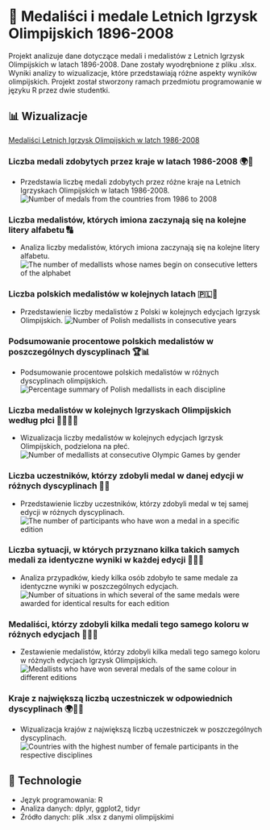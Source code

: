 # 🏅 Medaliści i medale Letnich Igrzysk Olimpijskich 1896-2008
Projekt analizuje dane dotyczące medali i medalistów z Letnich Igrzysk Olimpijskich w latach 1896-2008. Dane zostały wyodrębnione z pliku .xlsx. Wyniki analizy to wizualizacje, które przedstawiają różne aspekty wyników olimpijskich. Projekt został stworzony ramach przedmiotu programowanie w języku R przez dwie studentki.

## 📊 Wizualizacje
[Medaliści Letnich Igrzysk Olimpijskich w latch 1986-2008](Plots/Medaliści-Letnich-Igrzysk-Olimpijskich-w-latach-1986.pdf)

### Liczba medali zdobytych przez kraje w latach 1986-2008 🌍🥇
* Przedstawia liczbę medali zdobytych przez różne kraje na Letnich Igrzyskach Olimpijskich w latach 1986-2008.
![Number of medals from the countries from 1986 to 2008](https://github.com/gosiaradomska/Medallists-and-medals-of-the-1896-2008-Summer-Olympics/assets/163201690/b0b39680-1f01-47d3-b72b-dbf17ccc22fc)

### Liczba medalistów, których imiona zaczynają się na kolejne litery alfabetu 🔠
* Analiza liczby medalistów, których imiona zaczynają się na kolejne litery alfabetu.
![The number of medallists whose names begin on consecutive letters of the alphabet](https://github.com/gosiaradomska/Medallists-and-medals-of-the-1896-2008-Summer-Olympics/assets/163201690/4cc4df57-e7ba-4119-b975-3a14dbb7695b)

### Liczba polskich medalistów w kolejnych latach 🇵🇱🏅
* Przedstawienie liczby medalistów z Polski w kolejnych edycjach Igrzysk Olimpijskich.
![Number of Polish medallists in consecutive years](https://github.com/gosiaradomska/Medallists-and-medals-of-the-1896-2008-Summer-Olympics/assets/163201690/0398bd54-de2c-45ce-9730-6ff121bd9eb3)

### Podsumowanie procentowe polskich medalistów w poszczególnych dyscyplinach 🏆📊
* Podsumowanie procentowe polskich medalistów w różnych dyscyplinach olimpijskich.
![Percentage summary of Polish medallists in each discipline](https://github.com/gosiaradomska/Medallists-and-medals-of-the-1896-2008-Summer-Olympics/assets/163201690/66cd06cf-84a4-4f1c-8775-69f2b0709656)

### Liczba medalistów w kolejnych Igrzyskach Olimpijskich według płci 👩‍🦰👨‍🦰
* Wizualizacja liczby medalistów w kolejnych edycjach Igrzysk Olimpijskich, podzielona na płeć.
![Number of medallists at consecutive Olympic Games by gender](https://github.com/gosiaradomska/Medallists-and-medals-of-the-1896-2008-Summer-Olympics/assets/163201690/f63f05ac-dc98-4a08-bc65-6a0f232298e3)

### Liczba uczestników, którzy zdobyli medal w danej edycji w różnych dyscyplinach 🏅💪
* Przedstawienie liczby uczestników, którzy zdobyli medal w tej samej edycji w różnych dyscyplinach.
![The number of participants who have won a medal in a specific edition](https://github.com/gosiaradomska/Medallists-and-medals-of-the-1896-2008-Summer-Olympics/assets/163201690/c452ee09-8847-4e92-96b2-dcd898d0b75c)

### Liczba sytuacji, w których przyznano kilka takich samych medali za identyczne wyniki w każdej edycji 🥇🥈🥉
* Analiza przypadków, kiedy kilka osób zdobyło te same medale za identyczne wyniki w poszczególnych edycjach.
![Number of situations in which several of the same medals were awarded for identical results for each edition](https://github.com/gosiaradomska/Medallists-and-medals-of-the-1896-2008-Summer-Olympics/assets/163201690/0f34bb50-b5e7-44db-a38b-26b73bee7288)

### Medaliści, którzy zdobyli kilka medali tego samego koloru w różnych edycjach 🥇🥈🥉
* Zestawienie medalistów, którzy zdobyli kilka medali tego samego koloru w różnych edycjach Igrzysk Olimpijskich.
![Medallists who have won several medals of the same colour in different editions](https://github.com/gosiaradomska/Medallists-and-medals-of-the-1896-2008-Summer-Olympics/assets/163201690/6b154f38-9aed-4988-9b0f-9f7fa6c039ec)

### Kraje z największą liczbą uczestniczek w odpowiednich dyscyplinach 🌍👩‍🦰
* Wizualizacja krajów z największą liczbą uczestniczek w poszczególnych dyscyplinach.
![Countries with the highest number of female participants in the respective disciplines](https://github.com/gosiaradomska/Medallists-and-medals-of-the-1896-2008-Summer-Olympics/assets/163201690/ee74d1b4-c750-4cb3-aade-9a900af9d913)


## 🔧 Technologie
* Język programowania: R
* Analiza danych: dplyr, ggplot2, tidyr
* Źródło danych: plik .xlsx z danymi olimpijskimi

